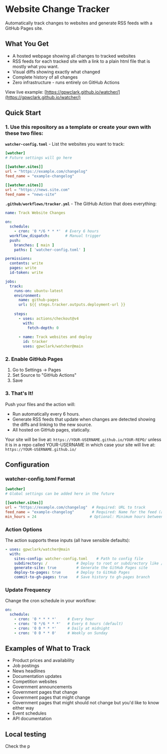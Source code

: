 # Website Change Tracker

Automatically track changes to websites and generate RSS feeds with a GitHub Pages site.

## What You Get

-  A hosted webpage showing all changes to tracked websites
-  RSS feeds for each tracked site with a link to a plain html file that is mostly what you want.
-  Visual diffs showing exactly what changed
-  Complete history of all changes
-  Zero infrastructure - runs entirely on GitHub Actions

View live example: [https://gpwclark.github.io/watcher/](https://gpwclark.github.io/watcher/)

## Quick Start 

### 1.  Use this repository as a template or create your own with these two files:

**`watcher-config.toml`** - List the websites you want to track:
```toml
[watcher]
# Future settings will go here

[[watcher.sites]]
url = "https://example.com/changelog"
feed_name = "example-changelog"

[[watcher.sites]]
url = "https://news.site.com"
feed_name = "news-site"
```

**`.github/workflows/tracker.yml`** - The GitHub Action that does everything:
```yaml
name: Track Website Changes

on:
  schedule:
    - cron: '0 */6 * * *'  # Every 6 hours
  workflow_dispatch:       # Manual trigger
  push:
    branches: [ main ]
    paths: [ 'watcher-config.toml' ]

permissions:
  contents: write
  pages: write
  id-token: write

jobs:
  track:
    runs-on: ubuntu-latest
    environment:
      name: github-pages
      url: ${{ steps.tracker.outputs.deployment-url }}
    
    steps:
      - uses: actions/checkout@v4
        with:
          fetch-depth: 0
      
      - name: Track websites and deploy
        id: tracker
        uses: gpwclark/watcher@main
```

### 2. Enable GitHub Pages

1. Go to Settings → Pages
2. Set Source to "GitHub Actions"
3. Save

### 3. That's It!

Push your files and the action will:
- Run automatically every 6 hours.
- Generate RSS feeds that update when changes are detected showing the diffs and linking to the new source.
- All hosted on GitHub pages, statically.

Your site will be live at: `https://YOUR-USERNAME.github.io/YOUR-REPO/` unless it is in a repo called
YOUR-USERNAME in which case your site will live at: `https://YOUR-USERNAME.github.io/`

## Configuration

### watcher-config.toml Format

```toml
[watcher]
# Global settings can be added here in the future

[[watcher.sites]]
url = "https://example.com/changelog"  # Required: URL to track
feed_name = "example-changelog"        # Required: Name for the feed (alphanumeric + hyphens)
min_hours = 24                        # Optional: Minimum hours between checks (default: no limit)
```

### Action Options

The action supports these inputs (all have sensible defaults):

```yaml
- uses: gpwclark/watcher@main
  with:
    sites-config: watcher-config.toml    # Path to config file
    subdirectory: /             # Deploy to root or subdirectory like /tracker
    generate-site: true         # Generate the GitHub Pages site
    deploy-to-pages: true       # Deploy to GitHub Pages
    commit-to-gh-pages: true    # Save history to gh-pages branch
```

### Update Frequency

Change the cron schedule in your workflow:
```yaml
on:
  schedule:
    - cron: '0 * * * *'     # Every hour
    - cron: '0 */6 * * *'   # Every 6 hours (default)
    - cron: '0 0 * * *'     # Daily at midnight
    - cron: '0 0 * * 0'     # Weekly on Sunday
```
## Examples of What to Track

- Product prices and availability
- Job postings
- News headlines
- Documentation updates
- Competition websites
- Government announcements
- Government pages that change
- Government pages that might change
- Government pages that might should not change but you'd like to know either way
- Event schedules
- API documentation

## Local testing
Check the p
